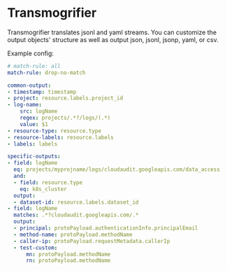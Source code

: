# Transmogrifier

Transmogrifier translates jsonl and yaml streams. You can customize the output objects' structure as well as output json, jsonl, jsonp, yaml, or csv.

Example config:

```yaml
# match-rule: all
match-rule: drop-no-match

common-output:
- timestamp: timestamp
- project: resource.labels.project_id
- log-name:
    src: logName
    regex: projects/.*?/logs/(.*)
    value: $1
- resource-type: resource.type
- resource-labels: resource.labels
- labels: labels

specific-outputs:
- field: logName
  eq: projects/myprojname/logs/cloudaudit.googleapis.com/data_access
  and:
  - field: resource.type
    eq: k8s_cluster
  output:
  - dataset-id: resource.labels.dataset_id
- field: logName
  matches: .*?cloudaudit.googleapis.com/.*
  output:
  - principal: protoPayload.authenticationInfo.principalEmail
  - method-name: protoPayload.methodName
  - caller-ip: protoPayload.requestMetadata.callerIp
  - test-custom:
      mn: protoPayload.methodName 
      rn: protoPayload.methodName 
```
